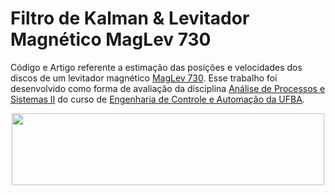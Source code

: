 # Filtro de Kalman & Levitador Magnético MagLev 730
Código e Artigo referente a estimação das posições e velocidades dos discos de um levitador magnético [MagLev 730](http://www.ecpsystems.com/controls_maglevit.htm). Esse trabalho foi desenvolvido como forma de avaliação da disciplina [Análise de Processos e Sistemas II](http://www.cceca.eng.ufba.br/cceca/programa%20de%20disciplinas/ENGF95%20-%20An%E1lise%20de%20Processos%20e%20Sistemas%20II.pdf) do curso de [Engenharia de Controle e Automação da UFBA](http://www.cceca.eng.ufba.br/cceca/).

<p align="center">
  <img width="500" height="115" src="https://user-images.githubusercontent.com/48625700/120566636-0ba21c80-c3e6-11eb-903f-e5d5b7339eed.png">
</p>

